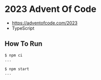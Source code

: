 # 2023 Advent Of Code

- https://adventofcode.com/2023
- TypeScript

## How To Run

```bash
$ npm ci
...

$ npm start
...
```
